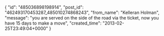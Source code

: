  {
   "id": "485036898198914",
   "post_id": "462493170453287_485010274868243",
   "from_name": "Kelleran Holman",
   "message": "you are served on the side of the road via the ticket, now you have 15 days to make a move",
   "created_time": "2013-02-25T23:49:04+0000"
 }
